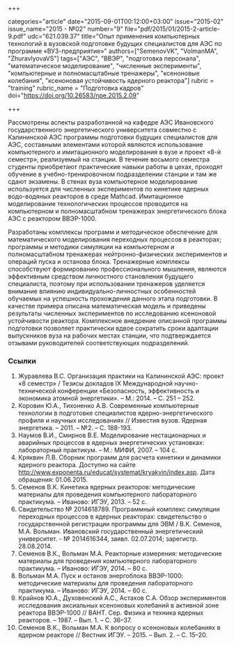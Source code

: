 +++

categories="article"
date="2015-09-01T00:12:00+03:00"
issue="2015-02"
issue_name="2015 - №02"
number="9"
file="pdf/2015/01/2015-2-article-9.pdf"
udc="621.039.37"
title="Опыт применения компьютерных технологий в вузовской подготовке будущих специалистов для АЭС по программе «ВУЗ-предприятие»"
authors=["SemenovVK", "VolmanMA", "ZhuravlyovaVS"]
tags=["АЭС", "ВВЭР", "подготовка персонала", "математическое моделирование", "численные эксперименты", "компьютерные и полномасштабные тренажеры", "ксеноновые колебания", "ксеноновая устойчивость ядерного реактора"]
rubric = "training"
rubric_name = "Подготовка кадров"
doi="https://doi.org/10.26583/npe.2015.2.09"

+++

Рассмотрены аспекты разработанной на кафедре АЭС Ивановского государственного энергетического университета совместно с Калининской АЭС программы подготовки будущих специалистов для АЭС, составными элементами которой являются использование компьютерного и имитационного моделирования в вузе и проект «8-й семестр», реализуемый на станции. В течение восьмого семестра студенты приобретают практические навыки работы в цехах, проходят обучение в учебно-тренировочном подразделении станции и там же сдают экзамены. В стенах вуза компьютерное моделирование используется для численных экспериментов по кинетике ядерных водо-водяных реакторов в среде Mathcad. Имитационное моделирование технологических процессов проводится на компьютерном и полномасштабном тренажерах энергетического блока АЭС с реактором ВВЭР-1000.

Разработаны комплексы программ и методическое обеспечение для математического моделирования переходных процессов в реакторах; программы и методики симуляции на компьютерном и полномасштабном тренажерах нейтронно-физических экспериментов и операций пуска и останова блока. Тренажерные комплексы способствуют формированию профессионального мышления, являются эффективным средством личностного становления будущего специалиста, поэтому при использовании тренажеров уделяется внимание влиянию индивидуально-личностных особенностей обучаемых на успешность прохождения данного этапа подготовки. В качестве примера описана математическая модель и приведены результаты численных экспериментов по исследованию ксеноновой устойчивости реактора. Комплексное внедрение описанной программы подготовки позволяет практически вдвое сократить сроки адаптации выпускников вуза на рабочих местах станции, что подтверждается отзывами руководителей соответствующих подразделений.

### Ссылки

1. Журавлева В.С. Организация практики на Калининской АЭС: проект «8 семестр» / Тезисы докладов IX Международной научно-технической конференции «Безопасность, эффективность и экономика атомной энергетики». – М.: 2014. – С. 251 – 252.
2. Коровин Ю.А., Тихоненко А.В. Современные компьютерные технологии в подготовке специалистов ядерно-энергетического профиля и научных исследованиях // Известия вузов. Ядерная энергетика. – 2011. – №2. – С. 188-193.
3. Наумов В.И., Смирнов В.Е. Моделирование нестационарных и аварийных процессов в ядерных энергетических установках: лабораторный практикум. – М.: МИФИ, 2007. – 104 с.
4. Кряквин Л.В. Сборник программ для расчета кинетики и динамики ядерного реактора. Доступно на сайте http://www.exponenta.ru/educat/systemat/kryakvin/index.asp. Дата обращения: 01.06.2015.
5. Семенов В.К. Кинетика ядерных реакторов: методические материалы для проведения компьютерного лабораторного практикума. – Иваново: ИГЭУ, 2013. – 52 с.
6. Свидетельство № 2014618789. Программный комплекс симуляции переходных процессов в ядерных реакторах: свидетельство о государственной регистрации программы для ЭВМ / В.К. Семенов, М.А. Вольман. Ивановский государственный энергетический университет. - № 2014616344, заявл. 02.07.2014; зарегистр. 28.08.2014.
7. Семенов В.К., Вольман М.А. Реакторные измерения: методические материалы для проведения компьютерного лабораторного практикума. – Иваново: ИГЭУ, 2014. – 80 с.
8. Вольман М.А. Пуск и останов энергоблока ВВЭР-1000: методические материалы для проведения лабораторного практикума. – Иваново: ИГЭУ, 2014. – 60 с.
9. Крайнов Ю.А., Духовенский А.С., Астахов С.А. Обзор экспериментов исследования аксиальных ксеноновых колебаний в активной зоне реактора ВВЭР-1000 // ВАНТ. Сер. Физика и техника ядерных реакторов. – 1987. – Вып. 1. – С. 36–37.
10. Семенов В.К., Вольман М.А. К вопросу о ксеноновых колебаниях в ядерном реакторе // Вестник ИГЭУ. – 2015. – Вып. 2. – С. 15–20.